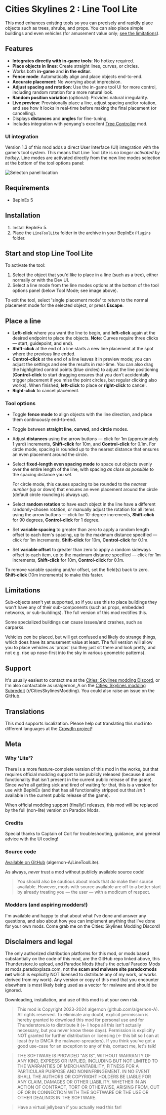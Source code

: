 # Cities Skylines 2 : Line Tool Lite

This mod enhances existing tools so you can precisely and rapidly place objects such as trees, shrubs, and props. You can also place simple buildings and even vehicles (for amusement value only; [see the limitations](#limitations)).

## Features

- **Integrates directly with in-game tools**: No hotkey required.
- **Place objects in lines**: Create straight lines, curves, or circles.
- Works both **in-game** and **in the editor**.
- **Fence mode**: Automatically align and place objects end-to-end.
- **Accurate placement**: No worrying about imprecision.
- **Adjust spacing and rotation**: Use the in-game tool UI for more control, including random rotation for a more natural look.
- **Random position variation** (optional): Provides natural irregularity.
- **Live preview**: Provisionally place a line, adjust spacing and/or rotation, and see how it looks in real-time before making the final placement (or cancelling).
- Displays **distances** and **angles** for fine-tuning.
- Includes integration with yenyang's excellent [Tree Controller](https://github.com/yenyang/Tree_Controller_BepInEx) mod.

### UI integration

Version 1.3 of this mod adds a direct User Interface (UI) integration with the game's tool system. This means that Line Tool Lite is *no longer activated by hotkey*. Line modes are activated directly from the new line modes selection at the bottom of the tool options panel:

![Selecton panel location](https://i.imgur.com/90Htbrp.png)

## Requirements

- BepInEx 5

## Installation

1. Install BepInEx 5.
1. Place the `LineToolLite` folder in the archive in your BepInEx `Plugins` folder.

## Start and stop Line Tool Lite

To activate the tool:

1. Select the object that you'd like to place in a line (such as a tree), either normally or with the Dev UI.
2. Select a line mode from the line modes options at the bottom of the tool options panel (below Tool Mode; see image above).

To exit the tool, select 'single placement mode' to return to the normal placement mode for the selected object, or press **Escape**.

## Place a line

- **Left-click** where you want the line to begin, and **left-click** again at the desired endpoint to place the objects. **Note**: Curves require three clicks &mdash; start, guidepoint, and end).
- **Shift-click** at the end of a line starts a new line placement at the spot where the previous line ended.
- **Control-click** at the end of a line leaves it in preview mode; you can adjust the settings and see the results in real-time. You can also drag the highlighted control points (blue circles) to adjust the line positioning (**Control-click** to start dragging ensures that you don't accidentally trigger placement if you miss the point circles, but regular clicking also works). When finished, **left-click** to place or **right-click** to cancel.
- **Right-click** to cancel placement.

### Tool options

- Toggle **fence mode** to align objects with the line direction, and place them continuously end-to-end.
- Toggle between **straight line**, **curved**, and **circle** modes.
- Adjust **distances** using the arrow buttons &mdash; click for 1m (approximately 1 yard) increments, **Shift-click** for 10m, and **Control-click** for 0.1m. For circle mode, spacing is rounded *up* to the nearest distance that ensures an even placement around the circle.
- Select **fixed-length even spacing mode** to space out objects evenly over the entire length of the line, with spacing *as close as possible* to the spacing distance you set.

    For circle mode, this causes spacing to be rounded to the *nearest number* (up or down) that ensures an even placement around the circle (default circle rounding is always *up*).
- Select **random rotation** to have each object in the line have a different randomly-chosen rotation, or manually adjust the rotation for all items using the arrow buttons &mdash; click for 10-degree increments, **Shift-click** for 90 degrees, **Control-click** for 1 degree.
- Set **variable spacing** to greater than zero to apply a random length offset to each item's spacing, up to the maximum distance specified &mdash; click for 1m increments, **Shift-click** for 10m, **Control-click** for 0.1m.
- Set **variable offset** to greater than zero to apply a random sideways offset to each item, up to the maximum distance specified &mdash; click for 1m increments, **Shift-click** for 10m, **Control-click** for 0.1m.

To remove variable spacing and/or offset, set the field(s) back to zero. **Shift-click** (10m increments) to make this faster.

## Limitations

Sub-objects aren't yet supported, so if you use this to place buildings they won't have any of their sub-components (such as props, embedded networks, or sub-buildings). The full version of this mod rectifies this.

Some specialized buildings can cause issues/and crashes, such as carparks.

Vehicles *can* be placed, but will get confused and likely do strange things, which does have its amusement value at least. The full version will allow you to place vehicles as 'props' (so they just sit there and look pretty, and not e.g. rise up nose-first into the sky in various geometric patterns).

## Support

It's usually easiest to contact me at the [Cities: Skylines modding Discord](https://discord.gg/7rTsfUdfTf), or I'm also contactable as u/algernon_A on the [Cities: Skylines modding Subreddit](https://www.reddit.com/r/CitiesSkylinesModding) (r/CitiesSkylinesModding). You could also raise an issue on the GitHub.

## Translations

This mod supports localization. Please help out translating this mod into different languages at the [CrowdIn project](https://crowdin.com/project/line-tool-cs2/)!

## Meta

### Why 'Lite'?

There is a more feature-complete version of this mod in the works, but that requires official modding support to be publicly released (because it uses functionality that isn't present in the current public release of the game). Since we're all getting sick and tired of waiting for that, this is a version for use with BepInEx (and that has all functionality stripped out that *isn't* available in the current public release of the game).

When official modding support (finally!) releases, this mod will be replaced by the full (non-lite) version on Paradox Mods.

### Credits

Special thanks to Captain of Coit for troubleshooting, guidance, and general advice with the UI coding!

### Source code

[Available on GitHub](https://github.com/algernon-A/LineToolLite) (algernon-A/LineToolLite).

As always, *never* trust a mod without publicly available source code!

>You should also be cautious about mods that *do* make their source available. However, mods with source available are off to a better start by already treating you &mdash; the user &mdash; with a modicum of respect.

### Modders (and aspiring modders!)

I'm available and happy to chat about what I've done and answer any questions, and also about how you can implement anything that I've done for your own mods. Come grab me on the Cities: Skylines Modding Discord!

## Disclaimers and legal

The only authorized distribution platforms for this mod, or mods based substantially on the code of this mod, are the GitHub repo linked above, this Thunderstore.io upload, and Paradox Mods (that's the *actual* Paradox Mods at mods.paradoxplaza.com, not the **scam and malware site paradoxmods net** which is explicitly NOT licensed to distribute any of my work, or works derived from my work). Any version or copy of this mod that you encounter elsewhere is most likely being used as a vector for malware and should be ignored.

Downloading, installation, and use of this mod is at your own risk.

>This mod is Copyright 2023-2024 algernon (github.com/algernon-A). All rights reserved. To eliminate any doubt, explicit permission is hereby granted to download this mod for personal use and for Thunderstore.io to distribute it (<- I hope all this isn't actually necessary, but you never know these days). Permission is explicitly NOT granted for further distribution or licensing (<- this bit so I can at least *try* to DMCA the malware-spreaders). If you think you've got a good use-case for an exception to any of this, contact me, let's talk!

>THE SOFTWARE IS PROVIDED "AS IS", WITHOUT WARRANTY OF ANY KIND, EXPRESS OR IMPLIED, INCLUDING BUT NOT LIMITED TO THE WARRANTIES OF MERCHANTABILITY, FITNESS FOR A PARTICULAR PURPOSE AND NONINFRINGEMENT. IN NO EVENT SHALL THE AUTHORS OR COPYRIGHT HOLDERS BE LIABLE FOR ANY CLAIM, DAMAGES OR OTHER LIABILITY, WHETHER IN AN ACTION OF CONTRACT, TORT OR OTHERWISE, ARISING FROM, OUT OF OR IN CONNECTION WITH THE SOFTWARE OR THE USE OR OTHER DEALINGS IN THE SOFTWARE.

>Have a virtual jellybean if you actually read this far!

